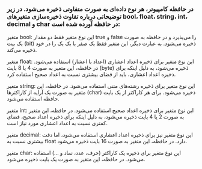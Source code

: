 ### در حافظه کامپیوتر، هر نوع داده‌ای به صورت متفاوتی ذخیره می‌شود. در زیر توضیحاتی درباره تفاوت ذخیره‌سازی متغیرهای bool، float، string، int، decimal و char در حافظه آورده شده است:

متغیر bool: این نوع متغیر فقط دو مقدار true و false را می‌پذیرد و در حافظه به صورت یک بیت (bit) ذخیره می‌شود. به عبارت دیگر، این متغیر فقط یک صفر یا یک یک را در خود ذخیره می‌کند.

متغیر float: این نوع متغیر برای ذخیره اعداد اعشاری (اعداد با اعشار) استفاده می‌شود. در حافظه، این متغیر به صورت 4 یا 8 بایت (byte) ذخیره می‌شود، به دلیل اینکه برای ذخیره اعداد اعشاری، باید از فضای بیشتری نسبت به اعداد صحیح استفاده کرد.

متغیر string: این نوع متغیر برای ذخیره رشته‌های متنی استفاده می‌شود. در حافظه، این متغیر به صورت یک آرایه از کاراکترها (char) ذخیره می‌شود. برای هر کاراکتر از یک بایت حافظه استفاده می‌شود.

متغیر int: این نوع متغیر برای ذخیره اعداد صحیح استفاده می‌شود. در حافظه، این متغیر به صورت 2 یا 4 بایت ذخیره می‌شود، به دلیل اینکه برای ذخیره اعداد صحیح، فضای کمتری نسبت به اعداد اعشاری مورد نیاز است.

متغیر decimal: این نوع متغیر نیز برای ذخیره اعداد اعشاری استفاده می‌شود، اما دقت بیشتری نسبت به float دارد. در حافظه، این متغیر به صورت 16 بایت ذخیره می‌شود. 

متغیر char: این نوع متغیر برای ذخیره یک کاراکتر (حرف، عدد، نماد و ...) استفاده می‌شود. در حافظه، این متغیر به صورت یک بایت ذخیره می‌شود.
